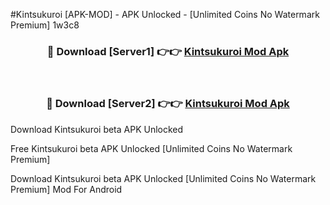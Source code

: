 #Kintsukuroi [APK-MOD] - APK Unlocked - [Unlimited Coins No Watermark Premium] 1w3c8



<div align="center">

<h3>🔴 Download [Server1] 👉👉 <a href="https://momento.my/?title=Kintsukuroi">Kintsukuroi Mod Apk</a></h3><br>

<h3>🔴 Download [Server2] 👉👉 <a href="https://momento.my/?title=Kintsukuroi">Kintsukuroi Mod Apk</a></h3>
</div>



Download Kintsukuroi beta APK Unlocked

Free Kintsukuroi beta APK Unlocked [Unlimited Coins No Watermark Premium]

Download Kintsukuroi beta APK Unlocked [Unlimited Coins No Watermark Premium] Mod For Android
